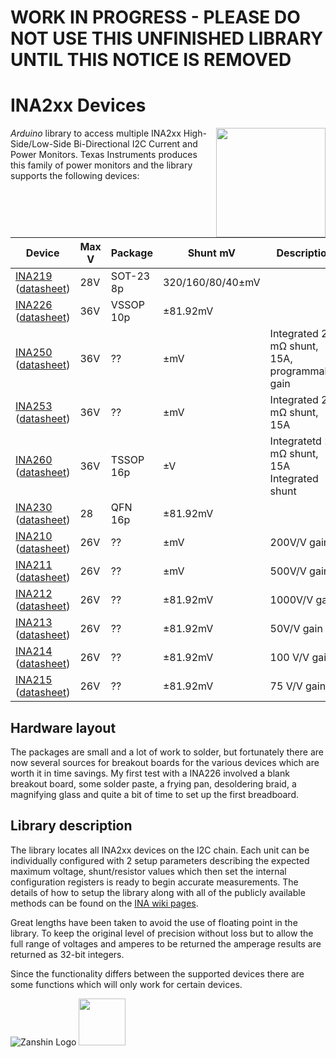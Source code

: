 # WORK IN PROGRESS - PLEASE DO NOT USE THIS UNFINISHED LIBRARY UNTIL THIS NOTICE IS REMOVED
#
# INA2xx Devices
<img src="https://github.com/SV-Zanshin/INA226/blob/master/Images/INA226.jpg" width="175" align="right"/>_Arduino_ library to access multiple INA2xx High-Side/Low-Side Bi-Directional I2C Current and Power Monitors.  Texas Instruments produces this family of power monitors and the library supports the following devices:

| Device                                      | Max V | Package   | Shunt mV | Description | Tested |
| ------------------------------------------- | ------| --------- | -------- |------------ | ------ |
| [INA219](http://www.ti.com/product/INA219) ([datasheet](http://www.ti.com/lit/ds/symlink/ina219.pdf))  | 28V   | SOT-23 8p | 320/160/80/40±mV |            | Yes    |
| [INA226](http://www.ti.com/product/INA226) ([datasheet](http://www.ti.com/lit/ds/symlink/ina226.pdf)) | 36V   | VSSOP 10p | ±81.92mV |            | Yes    |
| [INA250](http://www.ti.com/product/INA250) ([datasheet](http://www.ti.com/lit/ds/symlink/ina250.pdf)) | 36V   | ?? | ±mV | Integrated 2 mΩ shunt, 15A, programmable gain           | ---    |
| [INA253](http://www.ti.com/product/INA253) ([datasheet](http://www.ti.com/lit/ds/symlink/ina253.pdf)) | 36V   | ?? | ±mV | Integrated 2 mΩ shunt, 15A           | ---    |
| [INA260](http://www.ti.com/product/INA260) ([datasheet](http://www.ti.com/lit/ds/symlink/ina260.pdf)) | 36V   | TSSOP 16p | ±V |Integratetd 2 mΩ shunt, 15A  Integrated shunt           | ---    |
| [INA230](http://www.ti.com/product/INA230) ([datasheet](http://www.ti.com/lit/ds/symlink/ina230.pdf)) | 28   | QFN 16p | ±81.92mV |           | ---    |
| [INA210](http://www.ti.com/product/INA210) ([datasheet](http://www.ti.com/lit/ds/symlink/ina210.pdf)) | 26V   | ?? | ±mV |200V/V gain           | ---    |
| [INA211](http://www.ti.com/product/INA211) ([datasheet](http://www.ti.com/lit/ds/symlink/ina211.pdf)) | 26V   | ?? | ±mV |500V/V gain           | ---    |
| [INA212](http://www.ti.com/product/INA212) ([datasheet](http://www.ti.com/lit/ds/symlink/ina212.pdf)) | 26V   | ?? | ±81.92mV |1000V/V gain           | ---    |
| [INA213](http://www.ti.com/product/INA213) ([datasheet](http://www.ti.com/lit/ds/symlink/ina213.pdf)) | 26V   | ?? | ±81.92mV |50V/V gain           | ---    |
| [INA214](http://www.ti.com/product/INA214) ([datasheet](http://www.ti.com/lit/ds/symlink/ina214.pdf)) | 26V   | ?? | ±81.92mV |100 V/V gain           | ---    |
| [INA215](http://www.ti.com/product/INA215) ([datasheet](http://www.ti.com/lit/ds/symlink/ina215.pdf)) | 26V   | ?? | ±81.92mV |75 V/V gain           | ---    |


## Hardware layout
The packages are small and a lot of work to solder, but fortunately there are now several sources for breakout boards for the various devices which are worth it in time savings. My first test with a INA226 involved a blank breakout board, some solder paste, a frying pan, desoldering braid, a magnifying glass and quite a bit of time to set up the first breadboard.
## Library description
The library locates all INA2xx devices on the I2C chain. Each unit can be individually configured with 2 setup parameters describing the expected maximum voltage, shunt/resistor values which then set the internal configuration registers is ready to begin accurate measurements.  The details of how to setup the library along with all of the publicly available methods can be found on the [INA wiki pages](https://github.com/SV-Zanshin/INA/wiki).

Great lengths have been taken to avoid the use of floating point in the library. To keep the original level of precision without loss but to allow the full range of voltages and amperes to be returned the amperage results are returned as 32-bit integers.

Since the functionality differs between the supported devices there are some functions which will only work for certain devices.

![Zanshin Logo](https://www.sv-zanshin.com/r/images/site/gif/zanshinkanjitiny.gif) <img src="https://www.sv-zanshin.com/r/images/site/gif/zanshintext.gif" width="75"/>
